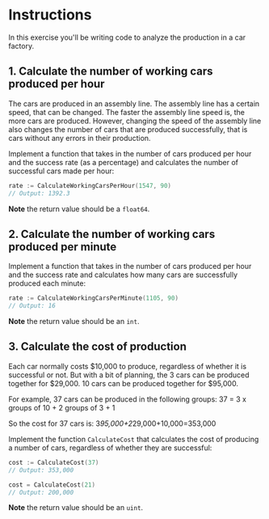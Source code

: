 # Instructions

In this exercise you'll be writing code to analyze the production in a car factory.

## 1. Calculate the number of working cars produced per hour

The cars are produced in an assembly line. The assembly line has a certain speed, that can be changed. The faster the assembly line speed is, the more cars are produced. However, changing the speed of the assembly line also changes the number of cars that are produced successfully, that is cars without any errors in their production.

Implement a function that takes in the number of cars produced per hour and the success rate (as a percentage) and calculates the number of successful cars made per hour:

```go
rate := CalculateWorkingCarsPerHour(1547, 90)
// Output: 1392.3
```

**Note** the return value should be a `float64`.

## 2. Calculate the number of working cars produced per minute

Implement a function that takes in the number of cars produced per hour and the success rate and calculates how many cars are successfully produced each minute:

```go
rate := CalculateWorkingCarsPerMinute(1105, 90)
// Output: 16
```

**Note** the return value should be an `int`.

## 3. Calculate the cost of production 

Each car normally costs $10,000 to produce, regardless of whether it is successful or not.
But with a bit of planning, the 3 cars can be produced together for $29,000.
10 cars can be produced together for $95,000.

For example, 37 cars can be produced in the following groups:
37 = 3 x groups of 10 + 2 groups of 3 + 1 

So the cost for 37 cars is:
3*95,000+2*29,000+10,000=353,000

Implement the function `CalculateCost` that calculates the cost of producing a number of cars, regardless of whether they are successful:

```go
cost := CalculateCost(37)
// Output: 353,000

cost = CalculateCost(21)
// Output: 200,000
```

**Note** the return value should be an `uint`.
